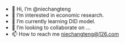 - 👋 Hi, I’m @niechangteng
- 👀 I’m interested in economic research.
- 🌱 I’m currently learning DID model.
- 💞️ I’m looking to collaborate on ...
- 📫 How to reach me niechangteng@126.com

<!---
niechangteng/niechangteng is a ✨ special ✨ repository because its `README.md` (this file) appears on your GitHub profile.
You can click the Preview link to take a look at your changes.
--->

